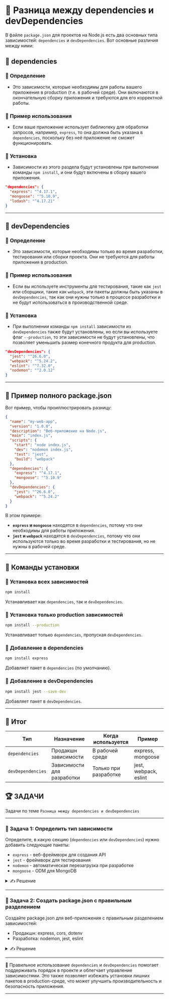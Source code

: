 # 📌 Разница между dependencies и devDependencies

В файле `package.json` для проектов на Node.js есть два основных типа зависимостей: `dependencies` и `devDependencies`. Вот основные различия между ними:

## 📌 dependencies

### 🔹 **Определение**

* Это зависимости, которые необходимы для работы вашего приложения в production (т.е. в рабочей среде). Они включаются в окончательную сборку приложения и требуются для его корректной работы.

### 🔹 **Пример использования**

* Если ваше приложение использует библиотеку для обработки запросов, например, `express`, то она должна быть указана в `dependencies`, поскольку без неё приложение не сможет функционировать.

### 🔹 **Установка**

* Зависимости из этого раздела будут установлены при выполнении команды `npm install`, и они будут включены в сборку вашего приложения.

```json
"dependencies": {
  "express": "^4.17.1",
  "mongoose": "^5.10.9",
  "lodash": "^4.17.21"
}
```

---

## 📌 devDependencies

### 🔹 **Определение**

* Это зависимости, которые необходимы только во время разработки, тестирования или сборки проекта. Они не требуются для работы приложения в production.

### 🔹 **Пример использования**

* Если вы используете инструменты для тестирования, такие как `jest` или сборщики, такие как `webpack`, эти пакеты должны быть указаны в `devDependencies`, так как они нужны только в процессе разработки и не будут использоваться в производственной среде.

### 🔹 **Установка**

* При выполнении команды `npm install` зависимости из `devDependencies` также будут установлены, но если вы используете флаг `--production`, то эти зависимости не будут установлены, что позволяет уменьшить размер конечного продукта для production.

```json
"devDependencies": {
  "jest": "^26.6.0",
  "webpack": "^5.24.2",
  "eslint": "^7.32.0",
  "nodemon": "^2.0.12"
}
```

---

## 📌 Пример полного package.json

Вот пример, чтобы проиллюстрировать разницу:

```json
{
  "name": "my-web-app",
  "version": "1.0.0",
  "description": "Веб-приложение на Node.js",
  "main": "index.js",
  "scripts": {
    "start": "node index.js",
    "dev": "nodemon index.js",
    "test": "jest",
    "build": "webpack"
  },
  "dependencies": {
    "express": "^4.17.1",
    "mongoose": "^5.10.9"
  },
  "devDependencies": {
    "jest": "^26.6.0",
    "webpack": "^5.24.2"
  }
}
```

В этом примере:
* **`express` и `mongoose`** находятся в `dependencies`, потому что они необходимы для работы приложения.
* **`jest` и `webpack`** находятся в `devDependencies`, потому что они используются только во время разработки и тестирования, но не нужны в рабочей среде.

---

## 📌 Команды установки

### 🔹 **Установка всех зависимостей**

```bash
npm install
```

Устанавливает как `dependencies`, так и `devDependencies`.

### 🔹 **Установка только production зависимостей**

```bash
npm install --production
```

Устанавливает только `dependencies`, пропуская `devDependencies`.

### 🔹 **Добавление в dependencies**

```bash
npm install express
```

Добавляет пакет в `dependencies` (по умолчанию).

### 🔹 **Добавление в devDependencies**

```bash
npm install jest --save-dev
```

Добавляет пакет в `devDependencies`.

---

## 🎯 Итог

| Тип | Назначение | Когда используется | Пример |
|-----|------------|-------------------|--------|
| `dependencies` | Продакшн зависимости | В рабочей среде | express, mongoose |
| `devDependencies` | Зависимости для разработки | Только при разработке | jest, webpack, eslint |

## 🏆 ЗАДАЧИ

Задачи по теме `Разница между dependencies и devDependencies`

---

### 📌 Задача 1: Определить тип зависимости

Определите, в какую секцию (`dependencies` или `devDependencies`) нужно добавить следующие пакеты:

* `express` - веб-фреймворк для создания API
* `jest` - фреймворк для тестирования
* `nodemon` - автоматическая перезагрузка при разработке
* `mongoose` - ODM для MongoDB

<details>
<summary>✍ Решение</summary>

```json
{
  "dependencies": {
    "express": "^4.17.1",
    "mongoose": "^5.10.9"
  },
  "devDependencies": {
    "jest": "^26.6.0",
    "nodemon": "^2.0.12"
  }
}
```

**Объяснение:**
* `express` и `mongoose` - продакшн зависимости, нужны для работы приложения
* `jest` и `nodemon` - зависимости для разработки, не нужны в production

</details>

---

### 📌 Задача 2: Создать package.json с правильным разделением

Создайте package.json для веб-приложения с правильным разделением зависимостей:

* Продакшн: express, cors, dotenv
* Разработка: nodemon, jest, eslint

<details>
<summary>✍ Решение</summary>

```json
{
  "name": "web-api",
  "version": "1.0.0",
  "description": "Веб API на Express",
  "main": "index.js",
  "scripts": {
    "start": "node index.js",
    "dev": "nodemon index.js",
    "test": "jest"
  },
  "dependencies": {
    "express": "^4.17.1",
    "cors": "^2.8.5",
    "dotenv": "^10.0.0"
  },
  "devDependencies": {
    "nodemon": "^2.0.12",
    "jest": "^26.6.0",
    "eslint": "^7.32.0"
  }
}
```

**Объяснение:**
* `dependencies` содержат пакеты, необходимые для работы API
* `devDependencies` содержат инструменты для разработки и тестирования

</details>

---

🎉 Правильное использование `dependencies` и `devDependencies` помогает поддерживать порядок в проекте и облегчает управление зависимостями. Это также позволяет избежать установки лишних пакетов в production-среде, что может улучшить производительность и безопасность приложения.

---
